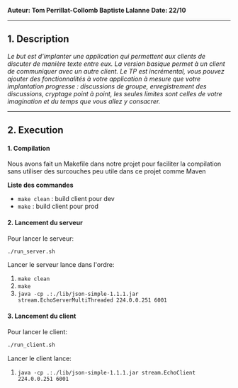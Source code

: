 
**Auteur: Tom Perrillat-Collomb Baptiste Lalanne**
**Date: 22/10**


***

## 1. Description


*Le but est d'implanter une application qui permettent aux clients de discuter de manière texte 
entre eux. La version basique permet à un client de communiquer avec un autre client. Le TP est 
incrémental, vous pouvez ajouter des fonctionnalités à votre application à mesure que votre 
implantation progresse : discussions de groupe, enregistrement des discussions, cryptage point à 
point, les seules limites sont celles de votre imagination et du temps que vous allez y consacrer.*



***

## 2. Execution

#### 1. Compilation 
Nous avons fait un Makefile dans notre projet pour faciliter la compilation sans utiliser des surcouches peu utile dans ce projet comme Maven

**Liste des commandes**
  * ``make clean`` : build client pour dev
  * ``make`` : build client pour prod


#### 2. Lancement du serveur

Pour lancer le serveur:
```bash
./run_server.sh 
```

Lancer le serveur lance dans l'ordre:
1. ``make clean``
2. ``make``
3. ``java -cp .:./lib/json-simple-1.1.1.jar stream.EchoServerMultiThreaded 224.0.0.251 6001``



#### 3. Lancement du client

Pour lancer le client:
```bash
./run_client.sh 
```

Lancer le client lance:
1. ``java -cp .:./lib/json-simple-1.1.1.jar stream.EchoClient 224.0.0.251 6001``

